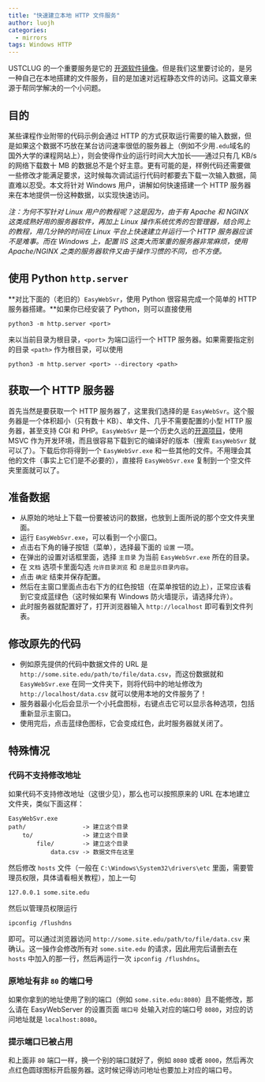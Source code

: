 ```yaml
---
title: "快速建立本地 HTTP 文件服务"
author: luojh
categories:
  - mirrors
tags: Windows HTTP
---
```


USTCLUG 的一个重要服务是它的 [开源软件镜像](https://mirrors.ustc.edu.cn)。但是我们这里要讨论的，是另一种自己在本地搭建的文件服务，目的是加速对远程静态文件的访问。这篇文章来源于帮同学解决的一个小问题。

## 目的

某些课程作业附带的代码示例会通过 HTTP 的方式获取运行需要的输入数据，但是如果这个数据不巧放在某台访问速率很低的服务器上（例如不少用`.edu`域名的国外大学的课程网站上），则会使得作业的运行时间大大加长——通过只有几 KB/s 的网络下载数十 MB 的数据总不是个好主意。更有可能的是，样例代码还需要做一些修改才能满足要求，这时候每次调试运行代码时都要去下载一次输入数据，简直难以忍受。本文将针对 Windows 用户，讲解如何快速搭建一个 HTTP 服务器来在本地提供一份这种数据，以实现快速访问。

_注：为何不写针对 Linux 用户的教程呢？这是因为，由于有 Apache 和 NGINX 这类成熟好用的服务器软件，再加上 Linux 操作系统优秀的包管理器，结合网上的教程，用几分钟的时间在 Linux 平台上快速建立并运行一个 HTTP 服务器应该不是难事。而在 Windows 上，配置 IIS 这类大而笨重的服务器非常麻烦，使用 Apache/NGINX 之类的服务器软件又由于操作习惯的不同，也不方便。_

## 使用 Python `http.server`

**对比下面的（老旧的）`EasyWebSvr`，使用 Python 很容易完成一个简单的 HTTP 服务器搭建。**如果你已经安装了 Python，则可以直接使用

```
python3 -m http.server <port>
```

来以当前目录为根目录，`<port>` 为端口运行一个 HTTP 服务器。如果需要指定别的目录 `<path>` 作为根目录，可以使用

```
python3 -m http.server <port> --directory <path>
```

## 获取一个 HTTP 服务器

首先当然是要获取一个 HTTP 服务器了，这里我们选择的是 `EasyWebSvr`。这个服务器是一个体积超小（只有数十 KB）、单文件、几乎不需要配置的小型 HTTP 服务器，甚至支持 CGI 和 PHP。`EasyWebSvr` 是一个历史久远的[开源项目](https://github.com/baojianjob/EasyWebSvr)，使用 MSVC 作为开发环境，而且很容易下载到它的编译好的版本（搜索 `EasyWebSvr` 就可以了）。下载后你将得到一个 `EasyWebSvr.exe` 和一些其他的文件。不用理会其他的文件（事实上它们是不必要的），直接将 `EasyWebSvr.exe` 复制到一个空文件夹里面就可以了。

## 准备数据

- 从原始的地址上下载一份要被访问的数据，也放到上面所说的那个空文件夹里面。
- 运行 `EasyWebSvr.exe`，可以看到一个小窗口。
- 点击右下角的锤子按钮（菜单），选择最下面的 `设置` 一项。
- 在弹出的设置对话框里面，选择 `主目录` 为当前 `EasyWebSvr.exe` 所在的目录。
- 在 `文档` 选项卡里面勾选 `允许目录浏览` 和 `总是显示目录内容`。
- 点击 `确定` 结束并保存配置。
- 然后在主窗口里面点击右下方的红色按钮（在菜单按钮的边上），正常应该看到它变成蓝绿色（这时候如果有 Windows 防火墙提示，请选择允许）。
- 此时服务器就配置好了，打开浏览器输入 `http://localhost` 即可看到文件列表。

## 修改原先的代码

- 例如原先提供的代码中数据文件的 URL 是 `http://some.site.edu/path/to/file/data.csv`，而这份数据就和 `EasyWebSvr.exe` 在同一文件夹下，则将代码中的地址修改为 `http://localhost/data.csv` 就可以使用本地的文件服务了！
- 服务器最小化后会显示一个小托盘图标，右键点击它可以显示各种选项，包括重新显示主窗口。
- 使用完后，点击蓝绿色图标，它会变成红色，此时服务器就关闭了。

## 特殊情况

### 代码不支持修改地址

如果代码不支持修改地址（这很少见），那么也可以按照原来的 URL 在本地建立文件夹，类似下面这样：

```
EasyWebSvr.exe
path/                -> 建立这个目录
    to/              -> 建立这个目录
        file/        -> 建立这个目录
            data.csv -> 数据文件在这里
```

然后修改 `hosts` 文件（一般在 `C:\Windows\System32\drivers\etc` 里面，需要管理员权限，具体请看相关教程），加上一句

```
127.0.0.1 some.site.edu
```

然后以管理员权限运行

```
ipconfig /flushdns
```

即可。可以通过浏览器访问 `http://some.site.edu/path/to/file/data.csv` 来确认。这一操作会修改所有对 `some.site.edu` 的请求，因此用完后请删去在 `hosts` 中加入的那一行，然后再运行一次 `ipconfig /flushdns`。

### 原地址有非 `80` 的端口号

如果你拿到的地址使用了别的端口（例如 `some.site.edu:8080`）且不能修改，那么请在 EasyWebServer 的设置页面 `端口号` 处输入对应的端口号 `8080`，对应的访问地址就是 `localhost:8080`。

### 提示端口已被占用

和上面非 `80` 端口一样，换一个别的端口就好了，例如 `8080` 或者 `8000`，然后再次点红色圆球图标开启服务器。这时候记得访问地址也要加上对应的端口号。
